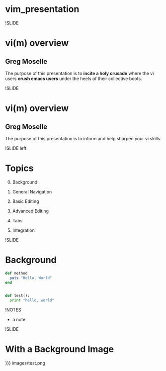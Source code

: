 # vim_presentation

!SLIDE

# vi(m) overview

## Greg Moselle

The purpose of this presentation is to **incite a holy crusade** where the vi
users **crush emacs users** under the heels of their collective boots.

!SLIDE

# vi(m) overview

## Greg Moselle

The purpose of this presentation is to inform and help sharpen your vi skills.

!SLIDE left

# Topics

0. Background

1. General Navigation

2. Basic Editing

3. Advanced Editing

4. Tabs

5. Integration

!SLIDE

# Background

``` ruby
def method
  puts "Hello, World"
end
```

``` python

def test():
  print "hello, world"
```

!NOTES

 * a note

!SLIDE

# With a Background Image

}}} images/test.png
